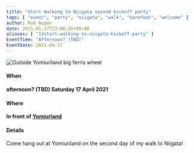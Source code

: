 ```yaml
---
title: "Start Walking to Niigata second kickoff party"
tags: [ "event", "party", "niigata", "walk", "barefoot", "welcome" ]
author: Rob Nugen
date: 2021-01-17T23:08:55+09:00
aliases: [ "13start-walking-to-niigata-kickoff-party" ]
EventTime: "Afternoon? (TBD)"
EventDate: 2021-04-17
---
```


<img
src="//b.robnugen.com/journal/2020/walk/2020_jun_30_rob_ferris_wheel.jpg"
alt="Outside Yomiuriland big ferris wheel"
class="title" />

#### When

**afternoon? (TBD) Saturday 17 April 2021**

#### Where

**In front of [Yomiurland](https://goo.gl/maps/R4GdFan8VxUguJbk9)**

#### Details

Come hang out at Yomiuriland on the second day of my walk to Niigata!
